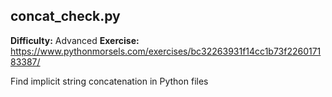 ## concat_check.py
**Difficulty:** Advanced
**Exercise:** https://www.pythonmorsels.com/exercises/bc32263931f14cc1b73f226017183387/

Find implicit string concatenation in Python files
    